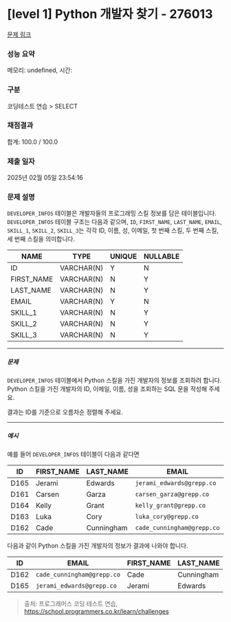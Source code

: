 # [level 1] Python 개발자 찾기 - 276013 

[문제 링크](https://school.programmers.co.kr/learn/courses/30/lessons/276013) 

### 성능 요약

메모리: undefined, 시간: 

### 구분

코딩테스트 연습 > SELECT

### 채점결과

합계: 100.0 / 100.0

### 제출 일자

2025년 02월 05일 23:54:16

### 문제 설명

<p><code>DEVELOPER_INFOS</code> 테이블은 개발자들의 프로그래밍 스킬 정보를 담은 테이블입니다. <code>DEVELOPER_INFOS</code> 테이블 구조는 다음과 같으며, <code>ID</code>, <code>FIRST_NAME</code>, <code>LAST_NAME</code>, <code>EMAIL</code>, <code>SKILL_1</code>, <code>SKILL_2</code>, <code>SKILL_3</code>는 각각 ID,  이름, 성, 이메일, 첫 번째 스킬, 두 번째 스킬, 세 번째 스킬을 의미합니다.</p>
<table class="table">
        <thead><tr>
<th>NAME</th>
<th>TYPE</th>
<th>UNIQUE</th>
<th>NULLABLE</th>
</tr>
</thead>
        <tbody><tr>
<td>ID</td>
<td>VARCHAR(N)</td>
<td>Y</td>
<td>N</td>
</tr>
<tr>
<td>FIRST_NAME</td>
<td>VARCHAR(N)</td>
<td>N</td>
<td>Y</td>
</tr>
<tr>
<td>LAST_NAME</td>
<td>VARCHAR(N)</td>
<td>N</td>
<td>Y</td>
</tr>
<tr>
<td>EMAIL</td>
<td>VARCHAR(N)</td>
<td>Y</td>
<td>N</td>
</tr>
<tr>
<td>SKILL_1</td>
<td>VARCHAR(N)</td>
<td>N</td>
<td>Y</td>
</tr>
<tr>
<td>SKILL_2</td>
<td>VARCHAR(N)</td>
<td>N</td>
<td>Y</td>
</tr>
<tr>
<td>SKILL_3</td>
<td>VARCHAR(N)</td>
<td>N</td>
<td>Y</td>
</tr>
</tbody>
      </table>
<hr>

<h5>문제</h5>

<p><code>DEVELOPER_INFOS</code> 테이블에서 Python 스킬을 가진 개발자의 정보를 조회하려 합니다. Python 스킬을 가진 개발자의 ID, 이메일, 이름, 성을 조회하는 SQL 문을 작성해 주세요. </p>

<p>결과는 ID를 기준으로 오름차순 정렬해 주세요.</p>

<hr>

<h5>예시</h5>

<p>예를 들어 <code>DEVELOPER_INFOS</code> 테이블이 다음과 같다면</p>
<table class="table">
        <thead><tr>
<th>ID</th>
<th>FIRST_NAME</th>
<th>LAST_NAME</th>
<th>EMAIL</th>
<th>SKILL_1</th>
<th>SKILL_2</th>
<th>SKILL_3</th>
</tr>
</thead>
        <tbody><tr>
<td>D165</td>
<td>Jerami</td>
<td>Edwards</td>
<td><code>jerami_edwards@grepp.co</code></td>
<td>Java</td>
<td>JavaScript</td>
<td>Python</td>
</tr>
<tr>
<td>D161</td>
<td>Carsen</td>
<td>Garza</td>
<td><code>carsen_garza@grepp.co</code></td>
<td>React</td>
<td></td>
<td></td>
</tr>
<tr>
<td>D164</td>
<td>Kelly</td>
<td>Grant</td>
<td><code>kelly_grant@grepp.co</code></td>
<td>C#</td>
<td></td>
<td></td>
</tr>
<tr>
<td>D163</td>
<td>Luka</td>
<td>Cory</td>
<td><code>luka_cory@grepp.co</code></td>
<td>Node.js</td>
<td></td>
<td></td>
</tr>
<tr>
<td>D162</td>
<td>Cade</td>
<td>Cunningham</td>
<td><code>cade_cunningham@grepp.co</code></td>
<td>Vue</td>
<td>C++</td>
<td>Python</td>
</tr>
</tbody>
      </table>
<p>다음과 같이 Python 스킬을 가진 개발자의 정보가 결과에 나와야 합니다.</p>
<table class="table">
        <thead><tr>
<th>ID</th>
<th>EMAIL</th>
<th>FIRST_NAME</th>
<th>LAST_NAME</th>
</tr>
</thead>
        <tbody><tr>
<td>D162</td>
<td><code>cade_cunningham@grepp.co</code></td>
<td>Cade</td>
<td>Cunningham</td>
</tr>
<tr>
<td>D165</td>
<td><code>jerami_edwards@grepp.co</code></td>
<td>Jerami</td>
<td>Edwards</td>
</tr>
</tbody>
      </table>

> 출처: 프로그래머스 코딩 테스트 연습, https://school.programmers.co.kr/learn/challenges